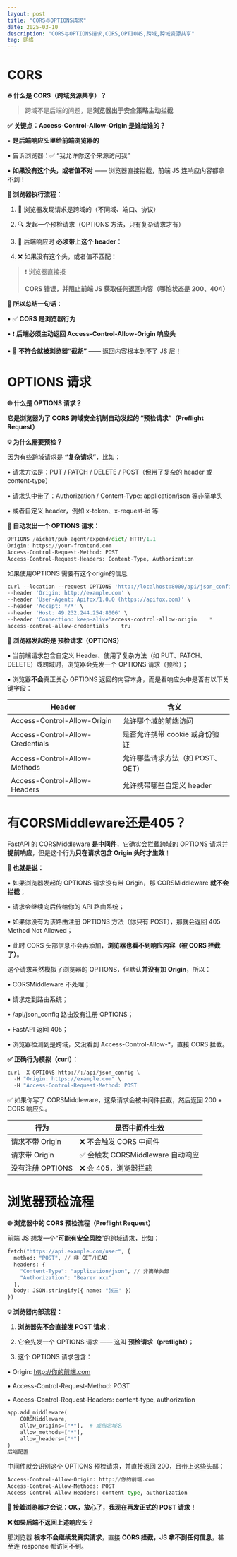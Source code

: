 ```yaml
---
layout: post
title: "CORS与OPTIONS请求"
date: 2025-03-10
description: "CORS与OPTIONS请求,CORS,OPTIONS,跨域,跨域资源共享"
tag: 网络
---
```



# CORS

**🔥 什么是 CORS（跨域资源共享）？**

> 跨域不是后端的问题，是**浏览器出于安全策略主动拦截**
> 

**✅ 关键点：Access-Control-Allow-Origin 是谁给谁的？**

•	**是后端响应头里给前端浏览器的**

•	告诉浏览器：✅ “我允许你这个来源访问我”

•	**如果没有这个头，或者值不对** —— 浏览器直接拦截，前端 JS 连响应内容都拿不到！

**🧠 浏览器执行流程：**

1.	🧾 浏览器发现请求是跨域的（不同域、端口、协议）

2.	🔍 发起一个预检请求（OPTIONS 方法，只有复杂请求才有）

3.	🛂 后端响应时 **必须带上这个 header**：

4.	❌ 如果没有这个头，或者值不匹配：

> ❗ 浏览器直接报
> 
> 
> **CORS 错误，并阻止前端 JS 获取任何返回内容（哪怕状态是 200、404）**
> 

**🧱 所以总结一句话：**

•	✅ **CORS 是浏览器行为**

•	❗ **后端必须主动返回 Access-Control-Allow-Origin 响应头**

•	🧠 **不符合就被浏览器“截胡”** —— 返回内容根本到不了 JS 层！

# OPTIONS 请求

**🌐 什么是 OPTIONS 请求？**

**它是浏览器为了 CORS 跨域安全机制自动发起的 “预检请求”（Preflight Request）**

**💡 为什么需要预检？**

因为有些跨域请求是 **“复杂请求”**，比如：

•	请求方法是：PUT / PATCH / DELETE / POST（但带了复杂的 header 或 content-type）

•	请求头中带了：Authorization / Content-Type: application/json 等非简单头

•	或者自定义 header，例如 x-token、x-request-id 等

**🛫 自动发出一个 OPTIONS 请求：**

```python
OPTIONS /aichat/pub_agent/expend/dict/ HTTP/1.1
Origin: https://your-frontend.com
Access-Control-Request-Method: POST
Access-Control-Request-Headers: Content-Type, Authorization
```

如果使用OPTIONS 需要有这个origin的信息

```python
curl --location --request OPTIONS 'http://localhost:8000/api/json_config' \
--header 'Origin: http://example.com' \
--header 'User-Agent: Apifox/1.0.0 (https://apifox.com)' \
--header 'Accept: */*' \
--header 'Host: 49.232.244.254:8006' \
--header 'Connection: keep-alive'access-control-allow-origin	*
access-control-allow-credentials	tru
```

**🔹 浏览器发起的是 预检请求（OPTIONS）**

•	当前端请求包含自定义 Header、使用了复杂方法（如 PUT、PATCH、DELETE）或跨域时，浏览器会先发一个 OPTIONS 请求（预检）；

•	浏览器**不会**真正关心 OPTIONS 返回的内容本身，而是看响应头中是否有以下关键字段：

| **Header** | **含义** |
| --- | --- |
| Access-Control-Allow-Origin | 允许哪个域的前端访问 |
| Access-Control-Allow-Credentials | 是否允许携带 cookie 或身份验证 |
| Access-Control-Allow-Methods | 允许哪些请求方法（如 POST、GET） |
| Access-Control-Allow-Headers | 允许携带哪些自定义 header |

# 有**CORSMiddleware还是405？**

FastAPI 的 CORSMiddleware **是中间件**，它确实会拦截跨域的 OPTIONS 请求并**提前响应**，但是这个行为**只在请求包含 Origin 头时才生效**！

**🧠 也就是说：**

•	如果浏览器发起的 OPTIONS 请求没有带 Origin，那 CORSMiddleware **就不会拦截**；

•	请求会继续向后传给你的 API 路由系统；

•	如果你没有为该路由注册 OPTIONS 方法（你只有 POST），那就会返回 405 Method Not Allowed；

•	此时 CORS 头部信息不会再添加，**浏览器也看不到响应内容（被 CORS 拦截了）**。

这个请求虽然模拟了浏览器的 OPTIONS，但默认**并没有加 Origin**，所以：

•	CORSMiddleware 不处理；

•	请求走到路由系统；

•	/api/json_config 路由没有注册 OPTIONS；

•	FastAPI 返回 405；

•	浏览器检测到是跨域，又没看到 Access-Control-Allow-*，直接 CORS 拦截。

**✅ 正确行为模拟（curl）：**

```python
curl -X OPTIONS http://:/api/json_config \
  -H "Origin: https://example.com" \
  -H "Access-Control-Request-Method: POST
```

✅ 如果你写了 CORSMiddleware，这条请求会被中间件拦截，然后返回 200 + CORS 响应头。

| **行为** | **是否中间件生效** |
| --- | --- |
| 请求不带 Origin | ❌ 不会触发 CORS 中间件 |
| 请求带 Origin | ✅ 会触发 CORSMiddleware 自动响应 |
| 没有注册 OPTIONS | ❌ 会 405，浏览器拦截 |

# 浏览器预检流程

**🌐 浏览器中的 CORS 预检流程（Preflight Request）**

前端 JS 想发一个“**可能有安全风险**”的跨域请求，比如：

```python
fetch("https://api.example.com/user", {
  method: "POST", // 非 GET/HEAD
  headers: {
    "Content-Type": "application/json", // 非简单头部
    "Authorization": "Bearer xxx"
  },
  body: JSON.stringify({ name: "张三" })
})
```

**💡 浏览器内部流程：**

1.	**浏览器先不会直接发 POST 请求**；

2.	它会先发一个 OPTIONS 请求 —— 这叫 **预检请求（preflight）**；

3.	这个 OPTIONS 请求包含：

•	Origin: http://你的前端.com

•	Access-Control-Request-Method: POST

•	Access-Control-Request-Headers: content-type, authorization

```python
app.add_middleware(
    CORSMiddleware,
    allow_origins=["*"],  # 或指定域名
    allow_methods=["*"],
    allow_headers=["*"]
)
后端配置
```

中间件就会识别这个 OPTIONS 预检请求，并直接返回 200，且带上这些头部：

```python
Access-Control-Allow-Origin: http://你的前端.com
Access-Control-Allow-Methods: POST
Access-Control-Allow-Headers: content-type, authorization
```

**🎉 接着浏览器才会说：OK，放心了，我现在再发正式的 POST 请求！**

**❌ 如果后端不返回上述响应头？**

那浏览器 **根本不会继续发真实请求**，直接 **CORS 拦截，JS 拿不到任何信息**，甚至连 response 都访问不到。